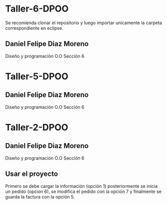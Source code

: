 # Taller-6-DPOO

Se recomienda clonar el repositorio y luego importar unicamente la carpeta correspondiente en eclipse.

## Daniel Felipe Diaz Moreno
Diseño y programación O.O 
Sección 6


# Taller-5-DPOO

## Daniel Felipe Diaz Moreno
Diseño y programación O.O 
Sección 6


# Taller-2-DPOO

## Daniel Felipe Diaz Moreno
Diseño y programación O.O 
Sección 6


## Usar el proyecto

Primero se debe cargar la información (opción 1) posteriormente se inicia un pedido (opcion 6), se modifica el pedido con la opción 7 y finalmente se guarda la factura con la opción 5.
